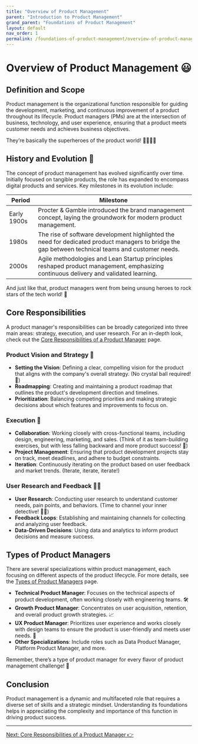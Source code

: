 ```yaml
---
title: "Overview of Product Management"
parent: "Introduction to Product Management"
grand_parent: "Foundations of Product Management"
layout: default
nav_order: 1
permalink: /foundations-of-product-management/overview-of-product-management/
---
```


# Overview of Product Management 😃

## Definition and Scope

Product management is the organizational function responsible for guiding the development, marketing, and continuous improvement of a product throughout its lifecycle. Product managers (PMs) are at the intersection of business, technology, and user experience, ensuring that a product meets customer needs and achieves business objectives. 

They’re basically the superheroes of the product world! 🦸‍♂️🦸‍♀️

## History and Evolution 📜

The concept of product management has evolved significantly over time. Initially focused on tangible products, the role has expanded to encompass digital products and services. Key milestones in its evolution include:

| Period      | Milestone                                                                                      |
|-------------|------------------------------------------------------------------------------------------------|
| Early 1900s | Procter & Gamble introduced the brand management concept, laying the groundwork for modern product management. |
| 1980s       | The rise of software development highlighted the need for dedicated product managers to bridge the gap between technical teams and customer needs. |
| 2000s       | Agile methodologies and Lean Startup principles reshaped product management, emphasizing continuous delivery and validated learning. |

And just like that, product managers went from being unsung heroes to rock stars of the tech world! 🎸

## Core Responsibilities

A product manager's responsibilities can be broadly categorized into three main areas: strategy, execution, and user research. For an in-depth look, check out the [Core Responsibilities of a Product Manager](/foundations-of-product-management/introduction-to-product-management/core-responsibilities/) page.

### Product Vision and Strategy 🌟

- **Setting the Vision**: Defining a clear, compelling vision for the product that aligns with the company's overall strategy. (No crystal ball required! 🔮)
- **Roadmapping**: Creating and maintaining a product roadmap that outlines the product's development direction and timelines.
- **Prioritization**: Balancing competing priorities and making strategic decisions about which features and improvements to focus on. 

### Execution 🚀

- **Collaboration**: Working closely with cross-functional teams, including design, engineering, marketing, and sales. (Think of it as team-building exercises, but with less falling backward and more product success! 🤝)
- **Project Management**: Ensuring that product development projects stay on track, meet deadlines, and adhere to budget constraints.
- **Iteration**: Continuously iterating on the product based on user feedback and market trends. (Iterate, iterate, iterate!)

### User Research and Feedback 🕵️‍♀️

- **User Research**: Conducting user research to understand customer needs, pain points, and behaviors. (Time to channel your inner detective! 🕵️‍♂️)
- **Feedback Loops**: Establishing and maintaining channels for collecting and analyzing user feedback. 
- **Data-Driven Decisions**: Using data and analytics to inform product decisions and measure success.

## Types of Product Managers

There are several specializations within product management, each focusing on different aspects of the product lifecycle. For more details, see the [Types of Product Managers](/foundations-of-product-management/introduction-to-product-management/types-of-product-managers/) page.

- **Technical Product Manager**: Focuses on the technical aspects of product development, often working closely with engineering teams. 🛠️
- **Growth Product Manager**: Concentrates on user acquisition, retention, and overall product growth strategies. 📈
- **UX Product Manager**: Prioritizes user experience and works closely with design teams to ensure the product is user-friendly and meets user needs. 🎨
- **Other Specializations**: Include roles such as Data Product Manager, Platform Product Manager, and more.

Remember, there’s a type of product manager for every flavor of product management challenge! 🍦

## Conclusion

Product management is a dynamic and multifaceted role that requires a diverse set of skills and a strategic mindset. Understanding its foundations helps in appreciating the complexity and importance of this function in driving product success.

---

<div class="nav-buttons">
    <a href="/foundations-of-product-management/introduction-to-product-management/core-responsibilities/" class="btn btn-primary">Next: Core Responsibilities of a Product Manager 👉</a>
</div>
